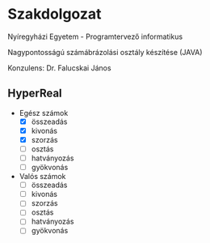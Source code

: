 # Szakdolgozat

Nyíregyházi Egyetem - Programtervező informatikus

Nagypontosságú számábrázolási osztály készítése (JAVA)

Konzulens: Dr. Falucskai János

## HyperReal

* Egész számok
  - [x] összeadás
  - [x] kivonás
  - [x] szorzás
  - [ ] osztás
  - [ ] hatványozás
  - [ ] gyökvonás
* Valós számok
  - [ ] összeadás
  - [ ] kivonás
  - [ ] szorzás
  - [ ] osztás
  - [ ] hatványozás
  - [ ] gyökvonás